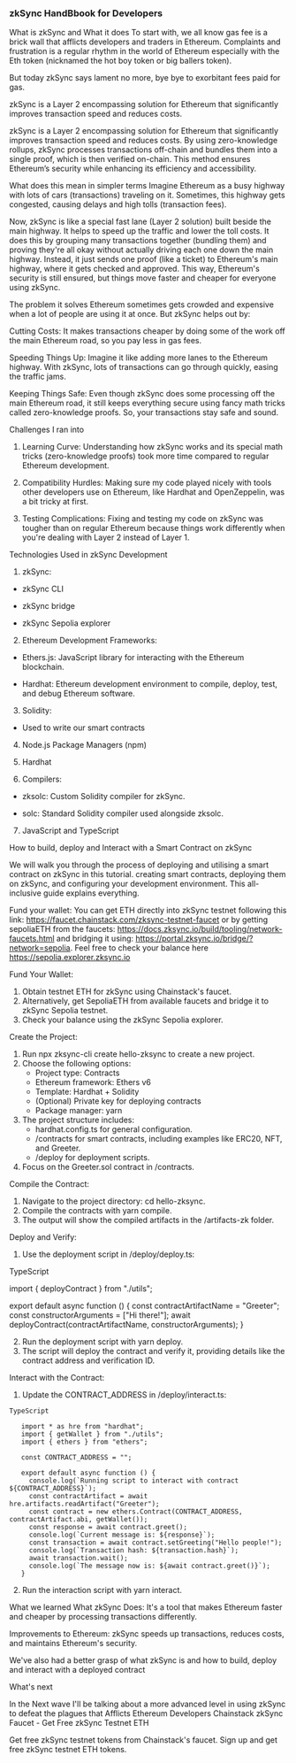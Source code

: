 ### zkSync HandBbook for Developers


What is zkSync and What it does
To start with, we all know gas fee is a brick wall that afflicts developers and traders in Ethereum. Complaints and frustration is a regular rhythm in the world of Ethereum especially with the Eth token (nicknamed the hot boy token or big ballers token).



But today zkSync says lament no more, bye bye to exorbitant fees paid for gas.

zkSync is a Layer 2 encompassing solution for Ethereum that significantly improves transaction speed and reduces costs.



zkSync is a Layer 2 encompassing solution for Ethereum that significantly improves transaction speed and reduces costs. By using zero-knowledge rollups, zkSync processes transactions off-chain and bundles them into a single proof, which is then verified on-chain. This method ensures Ethereum’s security while enhancing its efficiency and accessibility.



What does this mean in simpler terms
Imagine Ethereum as a busy highway with lots of cars (transactions) traveling on it. Sometimes, this highway gets congested, causing delays and high tolls (transaction fees).

Now, zkSync is like a special fast lane (Layer 2 solution) built beside the main highway. It helps to speed up the traffic and lower the toll costs. It does this by grouping many transactions together (bundling them) and proving they're all okay without actually driving each one down the main highway. Instead, it just sends one proof (like a ticket) to Ethereum's main highway, where it gets checked and approved. This way, Ethereum's security is still ensured, but things move faster and cheaper for everyone using zkSync.



The problem it solves
Ethereum sometimes gets crowded and expensive when a lot of people are using it at once. But zkSync helps out by:

Cutting Costs: It makes transactions cheaper by doing some of the work off the main Ethereum road, so you pay less in gas fees.

Speeding Things Up: Imagine it like adding more lanes to the Ethereum highway. With zkSync, lots of transactions can go through quickly, easing the traffic jams.

Keeping Things Safe: Even though zkSync does some processing off the main Ethereum road, it still keeps everything secure using fancy math tricks called zero-knowledge proofs. So, your transactions stay safe and sound.



Challenges I ran into
1. Learning Curve: Understanding how zkSync works and its special math tricks (zero-knowledge proofs) took more time compared to regular Ethereum development.



2. Compatibility Hurdles: Making sure my code played nicely with tools other developers use on Ethereum, like Hardhat and OpenZeppelin, was a bit tricky at first.



3. Testing Complications: Fixing and testing my code on zkSync was tougher than on regular Ethereum because things work differently when you're dealing with Layer 2 instead of Layer 1.



Technologies Used in zkSync Development 
1. zkSync:

  - zkSync CLI

  - zkSync bridge

  - zkSync Sepolia explorer



2. Ethereum Development Frameworks:

  - Ethers.js: JavaScript library for interacting with the Ethereum blockchain.

  - Hardhat: Ethereum development environment to compile, deploy, test, and debug Ethereum software.



3. Solidity:

  - Used to write our smart contracts



4. Node.js Package Managers (npm)

 

5. Hardhat 



6. Compilers:

  - zksolc: Custom Solidity compiler for zkSync.

  - solc: Standard Solidity compiler used alongside zksolc.



7. JavaScript and TypeScript

  

How to build, deploy and Interact with a Smart Contract on zkSync


We will walk you through the process of deploying and utilising a smart contract on zkSync in this tutorial. creating smart contracts, deploying them on zkSync, and configuring your development environment. This all-inclusive guide explains everything.



Fund your wallet:
You can get ETH directly into zkSync testnet following this link: https://faucet.chainstack.com/zksync-testnet-faucet or by getting sepoliaETH from the faucets: https://docs.zksync.io/build/tooling/network-faucets.html and bridging it using: https://portal.zksync.io/bridge/?network=sepolia. Feel free to check your balance here https://sepolia.explorer.zksync.io



Fund Your Wallet:
1. Obtain testnet ETH for zkSync using Chainstack's faucet.
2. Alternatively, get SepoliaETH from available faucets and bridge it to zkSync Sepolia testnet.
3. Check your balance using the zkSync Sepolia explorer.

Create the Project:
1. Run npx zksync-cli create hello-zksync to create a new project.
2. Choose the following options:
   - Project type: Contracts
   - Ethereum framework: Ethers v6
   - Template: Hardhat + Solidity
   - (Optional) Private key for deploying contracts
   - Package manager: yarn
3. The project structure includes:
   - hardhat.config.ts for general configuration.
   - /contracts for smart contracts, including examples like ERC20, NFT, and Greeter.
   - /deploy for deployment scripts.
4. Focus on the Greeter.sol contract in /contracts.

Compile the Contract:
1. Navigate to the project directory: cd hello-zksync.
2. Compile the contracts with yarn compile.
3. The output will show the compiled artifacts in the /artifacts-zk folder.

Deploy and Verify:
1. Use the deployment script in /deploy/deploy.ts:
   
TypeScript

   import { deployContract } from "./utils";

   export default async function () {
     const contractArtifactName = "Greeter";
     const constructorArguments = ["Hi there!"];
     await deployContract(contractArtifactName, constructorArguments);
   }
   
2. Run the deployment script with yarn deploy.
3. The script will deploy the contract and verify it, providing details like the contract address and verification ID.

Interact with the Contract:
1. Update the CONTRACT_ADDRESS in /deploy/interact.ts:
```   
TypeScript

   import * as hre from "hardhat";
   import { getWallet } from "./utils";
   import { ethers } from "ethers";

   const CONTRACT_ADDRESS = "";

   export default async function () {
     console.log(`Running script to interact with contract ${CONTRACT_ADDRESS}`);
     const contractArtifact = await hre.artifacts.readArtifact("Greeter");
     const contract = new ethers.Contract(CONTRACT_ADDRESS, contractArtifact.abi, getWallet());
     const response = await contract.greet();
     console.log(`Current message is: ${response}`);
     const transaction = await contract.setGreeting("Hello people!");
     console.log(`Transaction hash: ${transaction.hash}`);
     await transaction.wait();
     console.log(`The message now is: ${await contract.greet()}`);
   }
```   

2. Run the interaction script with yarn interact.


What we learned
What zkSync Does: It's a tool that makes Ethereum faster and cheaper by processing transactions differently.

Improvements to Ethereum: zkSync speeds up transactions, reduces costs, and maintains Ethereum's security.

We've also had a better grasp of what zkSync is and how to build, deploy and interact with a deployed contract 



What's next 


In the Next wave I'll be talking about a more advanced level in using zkSync to defeat the plagues that Afflicts Ethereum Developers
Chainstack
zkSync Faucet - Get Free zkSync Testnet ETH

Get free zkSync testnet tokens from Chainstack's faucet. Sign up and get free zkSync testnet ETH tokens.

